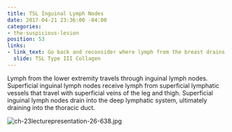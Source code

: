 ```yaml
---
title: TSL Inguinal Lymph Nodes
date: 2017-04-21 23:36:00 -04:00
categories:
- the-suspicious-lesion
position: 53
links:
- link_text: Go back and reconsider where lymph from the breast drains
  slide: TSL Type III Collagen
---
```


Lymph from the lower extremity travels through inguinal lymph nodes. Superficial inguinal lymph nodes receive lymph from superficial lymphatic vessels that travel with superficial veins of the leg and thigh. Superficial inguinal lymph nodes drain into the deep lymphatic system, ultimately draining into the thoracic duct.

![ch-23lecturepresentation-26-638.jpg](/uploads/ch-23lecturepresentation-26-638.jpg)